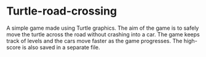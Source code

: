 # Turtle-road-crossing

A simple game made using Turtle graphics.
The aim of the game is to safely move the turtle across the road without crashing into a car.
The game keeps track of levels and the cars move faster as the game progresses.
The high-score is also saved in a separate file.
